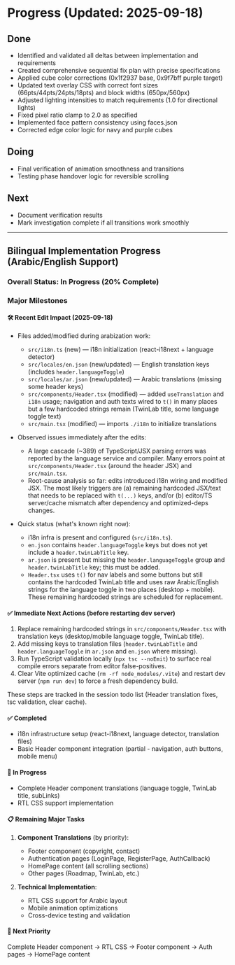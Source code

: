 # Progress (Updated: 2025-09-18)

## Done

- Identified and validated all deltas between implementation and requirements
- Created comprehensive sequential fix plan with precise specifications
- Applied cube color corrections (0x1f2937 base, 0x9f7bff purple target)
- Updated text overlay CSS with correct font sizes (66pts/44pts/24pts/18pts) and block widths (650px/560px)
- Adjusted lighting intensities to match requirements (1.0 for directional lights)
- Fixed pixel ratio clamp to 2.0 as specified
- Implemented face pattern consistency using faces.json
- Corrected edge color logic for navy and purple cubes

## Doing

- Final verification of animation smoothness and transitions
- Testing phase handover logic for reversible scrolling

## Next

- Document verification results
- Mark investigation complete if all transitions work smoothly

---

## Bilingual Implementation Progress (Arabic/English Support)

### Overall Status: In Progress (20% Complete)

### Major Milestones

#### 🛠 Recent Edit Impact (2025-09-18)

- Files added/modified during arabization work:
   - `src/i18n.ts` (new) — i18n initialization (react-i18next + language detector)
   - `src/locales/en.json` (new/updated) — English translation keys (includes `header.languageToggle`)
   - `src/locales/ar.json` (new/updated) — Arabic translations (missing some header keys)
   - `src/components/Header.tsx` (modified) — added `useTranslation` and `i18n` usage; navigation and auth texts wired to `t()` in many places but a few hardcoded strings remain (TwinLab title, some language toggle text)
   - `src/main.tsx` (modified) — imports `./i18n` to initialize translations

- Observed issues immediately after the edits:
   - A large cascade (~389) of TypeScript/JSX parsing errors was reported by the language service and compiler. Many errors point at `src/components/Header.tsx` (around the header JSX) and `src/main.tsx`.
   - Root-cause analysis so far: edits introduced i18n wiring and modified JSX. The most likely triggers are (a) remaining hardcoded JSX/text that needs to be replaced with `t(...)` keys, and/or (b) editor/TS server/cache mismatch after dependency and optimized-deps changes.

- Quick status (what's known right now):
   - i18n infra is present and configured (`src/i18n.ts`).
   - `en.json` contains `header.languageToggle` keys but does not yet include a `header.twinLabTitle` key.
   - `ar.json` is present but missing the `header.languageToggle` group and `header.twinLabTitle` key; this must be added.
   - `Header.tsx` uses `t()` for nav labels and some buttons but still contains the hardcoded TwinLab title and uses raw Arabic/English strings for the language toggle in two places (desktop + mobile). These remaining hardcoded strings are scheduled for replacement.

#### ✅ Immediate Next Actions (before restarting dev server)

1. Replace remaining hardcoded strings in `src/components/Header.tsx` with translation keys (desktop/mobile language toggle, TwinLab title).
2. Add missing keys to translation files (`header.twinLabTitle` and `header.languageToggle` in `ar.json` and `en.json` where missing).
3. Run TypeScript validation locally (`npx tsc --noEmit`) to surface real compile errors separate from editor false-positives.
4. Clear Vite optimized cache (`rm -rf node_modules/.vite`) and restart dev server (`npm run dev`) to force a fresh dependency build.

These steps are tracked in the session todo list (Header translation fixes, tsc validation, clear cache).


#### ✅ **Completed**
- i18n infrastructure setup (react-i18next, language detector, translation files)
- Basic Header component integration (partial - navigation, auth buttons, mobile menu)

#### 🔄 **In Progress**
- Complete Header component translations (language toggle, TwinLab title, subLinks)
- RTL CSS support implementation

#### 📋 **Remaining Major Tasks**
1. **Component Translations** (by priority):
   - Footer component (copyright, contact)
   - Authentication pages (LoginPage, RegisterPage, AuthCallback)
   - HomePage content (all scrolling sections)
   - Other pages (Roadmap, TwinLab, etc.)

2. **Technical Implementation**:
   - RTL CSS support for Arabic layout
   - Mobile animation optimizations
   - Cross-device testing and validation

#### 🎯 **Next Priority**
Complete Header component → RTL CSS → Footer component → Auth pages → HomePage content
